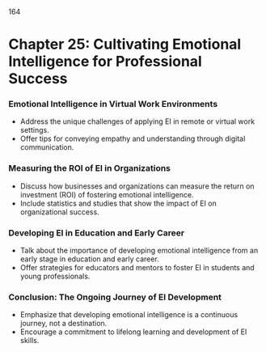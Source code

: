 164


# **Chapter 25: Cultivating Emotional Intelligence for Professional Success**


### **Emotional Intelligence in Virtual Work Environments**

- Address the unique challenges of applying EI in remote or virtual work settings.
- Offer tips for conveying empathy and understanding through digital communication.


### **Measuring the ROI of EI in Organizations**

- Discuss how businesses and organizations can measure the return on investment (ROI) of fostering 
emotional intelligence.
- Include statistics and studies that show the impact of EI on organizational success.


### **Developing EI in Education and Early Career**

- Talk about the importance of developing emotional intelligence from an early stage in education and 
early career.
- Offer strategies for educators and mentors to foster EI in students and young professionals.


### **Conclusion: The Ongoing Journey of EI Development**
- Emphasize that developing emotional intelligence is a continuous journey, not a destination.
- Encourage a commitment to lifelong learning and development of EI skills.



